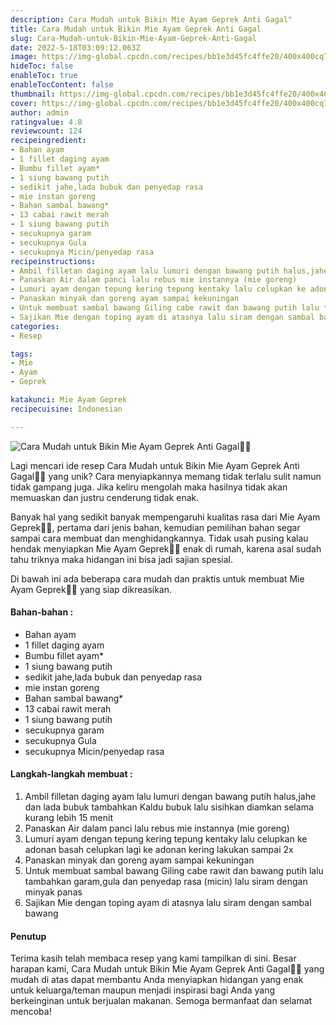 ```yaml
---
description: Cara Mudah untuk Bikin Mie Ayam Geprek Anti Gagal"
title: Cara Mudah untuk Bikin Mie Ayam Geprek Anti Gagal
slug: Cara-Mudah-untuk-Bikin-Mie-Ayam-Geprek-Anti-Gagal
date: 2022-5-18T03:09:12.063Z
image: https://img-global.cpcdn.com/recipes/bb1e3d45fc4ffe20/400x400cq70/photo.jpg
hideToc: false
enableToc: true
enableTocContent: false
thumbnail: https://img-global.cpcdn.com/recipes/bb1e3d45fc4ffe20/400x400cq70/photo.jpg
cover: https://img-global.cpcdn.com/recipes/bb1e3d45fc4ffe20/400x400cq70/photo.jpg
author: admin
ratingvalue: 4.8
reviewcount: 124
recipeingredient:
- Bahan ayam
- 1 fillet daging ayam
- Bumbu fillet ayam*
- 1 siung bawang putih
- sedikit jahe,lada bubuk dan penyedap rasa
- mie instan goreng
- Bahan sambal bawang*
- 13 cabai rawit merah
- 1 siung bawang putih
- secukupnya garam
- secukupnya Gula
- secukupnya Micin/penyedap rasa
recipeinstructions:
- Ambil filletan daging ayam lalu lumuri dengan bawang putih halus,jahe dan lada bubuk tambahkan Kaldu bubuk lalu sisihkan diamkan selama kurang lebih 15 menit
- Panaskan Air dalam panci lalu rebus mie instannya (mie goreng)
- Lumuri ayam dengan tepung kering tepung kentaky lalu celupkan ke adonan basah celupkan lagi ke adonan kering lakukan sampai 2x
- Panaskan minyak dan goreng ayam sampai kekuningan
- Untuk membuat sambal bawang Giling cabe rawit dan bawang putih lalu tambahkan garam,gula dan penyedap rasa (micin) lalu siram dengan minyak panas
- Sajikan Mie dengan toping ayam di atasnya lalu siram dengan sambal bawang
categories:
- Resep

tags:
- Mie
- Ayam
- Geprek

katakunci: Mie Ayam Geprek
recipecuisine: Indonesian

---
```


![Cara Mudah untuk Bikin Mie Ayam Geprek Anti Gagal👩‍🍳](https://img-global.cpcdn.com/recipes/bb1e3d45fc4ffe20/400x400cq70/photo.jpg)

Lagi mencari ide resep Cara Mudah untuk Bikin Mie Ayam Geprek Anti Gagal👩‍🍳 yang unik? Cara menyiapkannya memang tidak terlalu sulit namun tidak gampang juga. Jika keliru mengolah maka hasilnya tidak akan memuaskan dan justru cenderung tidak enak.

Banyak hal yang sedikit banyak mempengaruhi kualitas rasa dari Mie Ayam Geprek👩‍🍳, pertama dari jenis bahan, kemudian pemilihan bahan segar sampai cara membuat dan menghidangkannya. Tidak usah pusing kalau hendak menyiapkan Mie Ayam Geprek👩‍🍳 enak di rumah, karena asal sudah tahu triknya maka hidangan ini bisa jadi sajian spesial.

Di bawah ini ada beberapa cara mudah dan praktis untuk membuat Mie Ayam Geprek👩‍🍳 yang siap dikreasikan.

<!--inarticleads1-->

#### Bahan-bahan :

- Bahan ayam
- 1 fillet daging ayam
- Bumbu fillet ayam*
- 1 siung bawang putih
- sedikit jahe,lada bubuk dan penyedap rasa
- mie instan goreng
- Bahan sambal bawang*
- 13 cabai rawit merah
- 1 siung bawang putih
- secukupnya garam
- secukupnya Gula
- secukupnya Micin/penyedap rasa

<!--inarticleads2-->

#### Langkah-langkah membuat :

1. Ambil filletan daging ayam lalu lumuri dengan bawang putih halus,jahe dan lada bubuk tambahkan Kaldu bubuk lalu sisihkan diamkan selama kurang lebih 15 menit
1. Panaskan Air dalam panci lalu rebus mie instannya (mie goreng)
1. Lumuri ayam dengan tepung kering tepung kentaky lalu celupkan ke adonan basah celupkan lagi ke adonan kering lakukan sampai 2x
1. Panaskan minyak dan goreng ayam sampai kekuningan
1. Untuk membuat sambal bawang Giling cabe rawit dan bawang putih lalu tambahkan garam,gula dan penyedap rasa (micin) lalu siram dengan minyak panas
1. Sajikan Mie dengan toping ayam di atasnya lalu siram dengan sambal bawang

#### Penutup

Terima kasih telah membaca resep yang kami tampilkan di sini. Besar harapan kami, Cara Mudah untuk Bikin Mie Ayam Geprek Anti Gagal👩‍🍳 yang mudah di atas dapat membantu Anda menyiapkan hidangan yang enak untuk keluarga/teman maupun menjadi inspirasi bagi Anda yang berkeinginan untuk berjualan makanan. Semoga bermanfaat dan selamat mencoba!